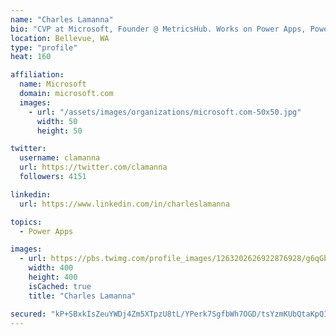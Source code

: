 ```yaml
---
name: "Charles Lamanna"
bio: "CVP at Microsoft, Founder @ MetricsHub. Works on Power Apps, Power Automate, Power Virtual Agent, Common Data Service and Dynamics 365."
location: Bellevue, WA
type: "profile"
heat: 160

affiliation:
  name: Microsoft
  domain: microsoft.com
  images:
    - url: "/assets/images/organizations/microsoft.com-50x50.jpg"
      width: 50
      height: 50

twitter:
  username: clamanna
  url: https://twitter.com/clamanna
  followers: 4151

linkedin:
  url: https://www.linkedin.com/in/charleslamanna

topics:
  - Power Apps

images:
  - url: https://pbs.twimg.com/profile_images/1263202626922876928/g6qGbHZ-_400x400.jpg
    width: 400
    height: 400
    isCached: true
    title: "Charles Lamanna"

secured: "kP+SBxkIsZeuYWDj4Zm5XTpzU8tL/YPerk7SgfbWh7OGD/tsYzmKUbQtaKpQIvsCQF+uhBt6xseap/CodPGG4qVTvGWxNej4FTTmGZDQo2Y/S47CbyIDXZ2EOWNhU/2DnhsCcZUQsSOrBUskTvQWjb7aq0bEION++L7hIddyDWCieJ5+U1Tiy9wfXtVGmHDISCkU0IapnERDzz8SlYK+rCFq1S1EZonc2cC8tN8d+KHo7WO7GORshliljOWrFDnCoC38x5SIDe7jU3Yad026PJ0zdt2fC4Ats1LFlvGVwxbn5VtF7vneovEwjoEwfOjCpR5bsoLtCTNgxw/qRmaSyFuptbxzJ3blO9Dyuk2zjjDrVhKno1TZk3MT20838AxIJ+sslWLAFy9BO6HW4BTTnPfcBDOqRZhR+PAtS5rDTAY=;gI7fB05t2kmezW3cjhMc9Q=="
---
```


